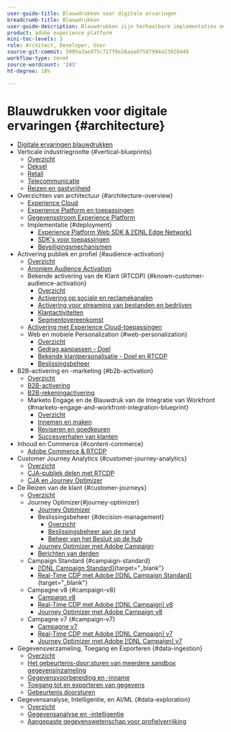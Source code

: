 ```yaml
---
user-guide-title: Blauwdrukken voor digitale ervaringen
breadcrumb-title: Blauwdrukken
user-guide-description: Blauwdrukken zijn herhaalbare implementaties om vastgestelde bedrijfsproblemen aan te pakken en bevatten architectuurdiagrammen, technische overwegingen en relevante documentatiekoppelingen.
product: adobe experience platform
mini-toc-levels: 3
role: Architect, Developer, User
source-git-commit: 5095a3aed75c727f0e28aaa07587994a23020448
workflow-type: tm+mt
source-wordcount: '243'
ht-degree: 18%

---
```



# Blauwdrukken voor digitale ervaringen {#architecture}

+ [Digitale ervaringen blauwdrukken](/help/blueprints/overview.md)
+ Verticale industriegrootte {#vertical-blueprints}
   + [Overzicht](/help/blueprints/vertical-blueprints/overview.md)
   + [Deksel](/help/blueprints/vertical-blueprints/apparel.md)
   + [Retail](/help/blueprints/vertical-blueprints/retail.md)
   + [Telecommunicatie](/help/blueprints/vertical-blueprints/telecommunications.md)
   + [Reizen en gastvrijheid](/help/blueprints/vertical-blueprints/travel-hospitality.md)
+ Overzichten van architectuur {#architecture-overview}
   + [Experience Cloud](/help/blueprints/experience-platform/experience-cloud.md)
   + [Experience Platform en toepassingen](/help/blueprints/experience-platform/platform-applications.md)
   + [Gegevensstroom Experience Platform](/help/blueprints/experience-platform/platform-data-flow.md)
   + Implementatie {#deployment}
      + [Experience Platform Web SDK &amp; [!DNL Edge Network]](/help/blueprints/experience-platform/deployment/websdk.md)
      + [SDK&#39;s voor toepassingen](/help/blueprints/experience-platform/deployment/appsdk.md)
      + [Beveiligingsmechanismen](/help/blueprints/experience-platform/deployment/guardrails.md)
+ Activering publiek en profiel {#audience-activation}
   + [Overzicht](/help/blueprints/audience-activation/overview.md)
   + [Anoniem Audience Activation](/help/blueprints/audience-activation/anonymous.md)
   + Bekende activering van de Klant (RTCDP) {#known-customer-audience-activation}
      + [Overzicht](/help/blueprints/audience-activation/known.md)
      + [Activering op sociale en reclamekanalen](/help/blueprints/audience-activation/advertising-activation.md)
      + [Activering voor streaming van bestanden en bedrijven](/help/blueprints/audience-activation/enterprise-destinations.md)
      + [Klantactiviteiten](/help/blueprints/audience-activation/customer-activity.md)
      + [Segmentovereenkomst](/help/blueprints/audience-activation/segment-match.md)
   + [Activering met Experience Cloud-toepassingen](/help/blueprints/audience-activation/platform-and-applications.md)
   + Web en mobiele Personalization {#web-personalization}
      + [Overzicht](/help/blueprints/audience-activation/web-personalization/overview.md)
      + [Gedrag aanpassen - Doel](/help/blueprints//audience-activation/web-personalization/behavioral.md)
      + [Bekende klantpersonalisatie - Doel en RTCDP](/help/blueprints/audience-activation/web-personalization/known-personalization.md)
      + [Beslissingsbeheer](/help/blueprints/audience-activation/web-personalization/decision-management-edge.md)
+ B2B-activering en -marketing {#b2b-activation}
   + [Overzicht](/help/blueprints/b2b/overview.md)
   + [B2B-activering](/help/blueprints/b2b/b2bactivation.md)
   + [B2B-rekeningactivering](/help/blueprints/b2b/b2b-account-activation.md)
   + Marketo Engage en de Blauwdruk van de Integratie van Workfront {#marketo-engage-and-workfront-integration-blueprint}
      + [Overzicht](/help/blueprints/b2b/marketo-engage-and-workfront-integration-blueprint/overview.md)
      + [Innemen en maken](/help/blueprints/b2b/marketo-engage-and-workfront-integration-blueprint/intake-and-create.md)
      + [Reviseren en goedkeuren](/help/blueprints/b2b/marketo-engage-and-workfront-integration-blueprint/review-and-approve-blueprint.md)
      + [Succesverhalen van klanten](/help/blueprints/b2b/marketo-engage-and-workfront-integration-blueprint/customer-success-stories.md)
+ Inhoud en Commerce {#content-commerce}
   + [Adobe Commerce &amp; RTCDP](/help/blueprints/content-commerce/commerce/commerce-rtcdp.md)
+ Customer Journey Analytics {#customer-journey-analytics}
   + [Overzicht](/help/blueprints/customer-journey-analytics/overview.md)
   + [CJA-publiek delen met RTCDP](/help/blueprints/customer-journey-analytics/cja-rtcdp.md)
   + [CJA en Journey Optimizer](/help/blueprints/customer-journey-analytics/cja-ajo.md)
+ De Reizen van de klant {#customer-journeys}
   + [Overzicht](/help/blueprints/customer-journeys/overview.md)
   + Journey Optimizer{#journey-optimizer}
      + [Journey Optimizer](/help/blueprints/customer-journeys/journey-optimizer.md)
      + Beslissingsbeheer {#decision-management}
         + [Overzicht](/help/blueprints/customer-journeys/decision_management/decision-management-overview.md)
         + [Beslissingsbeheer aan de rand](/help/blueprints/customer-journeys/decision_management/decision-management-edge.md)
         + [ Beheer van het Besluit op de hub ](/help/blueprints/customer-journeys/decision_management/decision-management-hub.md)
      + [Journey Optimizer met Adobe Campaign](/help/blueprints/customer-journeys/ajo-and-campaign.md)
      + [Berichten van derden](/help/blueprints/customer-journeys/3rd-party-messaging.md)
   + Campaign Standard {#campaign-standard}
      + [[!DNL Campaign Standard]](https://experienceleague.adobe.com/docs/campaign-standard.html){target="_blank"}
      + [ Real-Time CDP met Adobe  [!DNL Campaign Standard] ](https://experienceleague.adobe.com/docs/campaign-standard/using/integrating-with-adobe-cloud/adobe-experience-platform/aep-sources-destinations/get-started-sources-destinations.html) {target="_blank"}
   + Campagne v8 {#campaign-v8}
      + [Campaign v8](/help/blueprints/customer-journeys/campaign-v8.md)
      + [Real-Time CDP met Adobe  [!DNL Campaign]  v8](/help/blueprints/customer-journeys/rtcdp-and-campaign-v8.md)
      + [Journey Optimizer met Adobe Campaign v8](/help/blueprints/customer-journeys/ajo-and-campaign-v8.md)
   + Campagne v7 {#campaign-v7}
      + [Campagne v7](/help/blueprints/customer-journeys/campaign-v7.md)
      + [Real-Time CDP met Adobe  [!DNL Campaign]  v7](/help/blueprints/customer-journeys/rtcdp-and-campaign.md)
      + [Journey Optimizer met Adobe  [!DNL Campaign]  v7](/help/blueprints/customer-journeys/ajo-and-campaign-v7.md)
+ Gegevensverzameling, Toegang en Exporteren {#data-ingestion}
   + [Overzicht](/help/blueprints/data-ingestion/overview.md)
   + [Het gebeurtenis-door:sturen van meerdere sandbox gegevensinzameling](/help/blueprints/data-ingestion/multi-sandbox-event-forwarding.md)
   + [Gegevensvoorbereiding en -inname](/help/blueprints/data-ingestion/ingestion.md)
   + [Toegang tot en exporteren van gegevens](/help/blueprints/data-ingestion/egress.md)
   + [Gebeurtenis doorsturen](/help/blueprints/data-ingestion/server-side-collection.md)
+ Gegevensanalyse, Intelligentie, en AI/ML {#data-exploration}
   + [Overzicht](/help/blueprints/data-insights/overview.md)
   + [Gegevensanalyse en -intelligentie](/help/blueprints/data-insights/analysis.md)
   + [Aangepaste gegevenswetenschap voor profielverrijking](/help/blueprints/data-insights/data-science.md)

